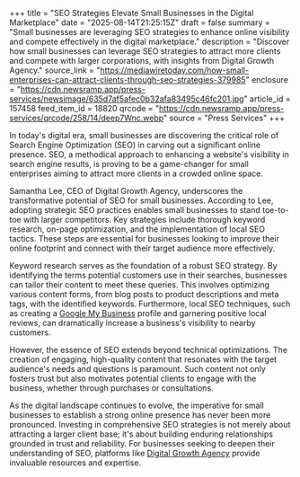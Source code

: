 +++
title = "SEO Strategies Elevate Small Businesses in the Digital Marketplace"
date = "2025-08-14T21:25:15Z"
draft = false
summary = "Small businesses are leveraging SEO strategies to enhance online visibility and compete effectively in the digital marketplace."
description = "Discover how small businesses can leverage SEO strategies to attract more clients and compete with larger corporations, with insights from Digital Growth Agency."
source_link = "https://mediawiretoday.com/how-small-enterprises-can-attract-clients-through-seo-strategies-379985"
enclosure = "https://cdn.newsramp.app/press-services/newsimage/635d7af5afec0b32afa83495c46fc201.jpg"
article_id = 157458
feed_item_id = 18820
qrcode = "https://cdn.newsramp.app/press-services/qrcode/258/14/deep7Wnc.webp"
source = "Press Services"
+++

<p>In today's digital era, small businesses are discovering the critical role of Search Engine Optimization (SEO) in carving out a significant online presence. SEO, a methodical approach to enhancing a website's visibility in search engine results, is proving to be a game-changer for small enterprises aiming to attract more clients in a crowded online space.</p><p>Samantha Lee, CEO of Digital Growth Agency, underscores the transformative potential of SEO for small businesses. According to Lee, adopting strategic SEO practices enables small businesses to stand toe-to-toe with larger competitors. Key strategies include thorough keyword research, on-page optimization, and the implementation of local SEO tactics. These steps are essential for businesses looking to improve their online footprint and connect with their target audience more effectively.</p><p>Keyword research serves as the foundation of a robust SEO strategy. By identifying the terms potential customers use in their searches, businesses can tailor their content to meet these queries. This involves optimizing various content forms, from blog posts to product descriptions and meta tags, with the identified keywords. Furthermore, local SEO techniques, such as creating a <a href='https://www.google.com/business/' rel='nofollow' target='_blank'>Google My Business</a> profile and garnering positive local reviews, can dramatically increase a business's visibility to nearby customers.</p><p>However, the essence of SEO extends beyond technical optimizations. The creation of engaging, high-quality content that resonates with the target audience's needs and questions is paramount. Such content not only fosters trust but also motivates potential clients to engage with the business, whether through purchases or consultations.</p><p>As the digital landscape continues to evolve, the imperative for small businesses to establish a strong online presence has never been more pronounced. Investing in comprehensive SEO strategies is not merely about attracting a larger client base; it's about building enduring relationships grounded in trust and reliability. For businesses seeking to deepen their understanding of SEO, platforms like <a href='https://www.digitalgrowthagency.com' rel='nofollow' target='_blank'>Digital Growth Agency</a> provide invaluable resources and expertise.</p>